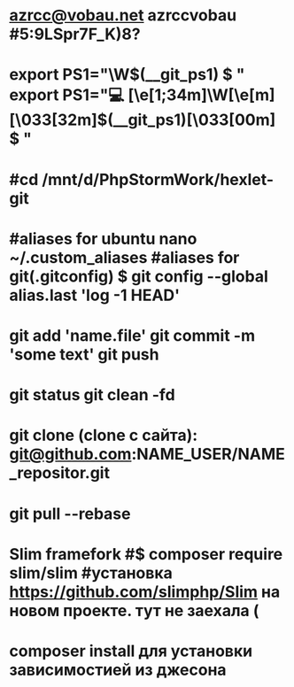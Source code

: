 azrcc@vobau.net
azrccvobau
#5:9LSpr7F_K)8?
=================
export PS1="\W\$(__git_ps1) $ "
export PS1="💻 \[\e[1;34m\]\W\[\e[m\]\[\033[32m\]\$(__git_ps1)\[\033[00m\] $ "
===============
#cd /mnt/d/PhpStormWork/hexlet-git
===============
#aliases for ubuntu nano ~/.custom_aliases
#aliases for git(.gitconfig) $ git config --global alias.last 'log -1 HEAD'
================
git add 'name.file'
git commit -m 'some text'
git push
================
git status
git clean -fd
================
git clone (clone с сайта): git@github.com:NAME_USER/NAME_repositor.git
================
git pull --rebase
================
Slim framefork #$ composer require slim/slim #установка https://github.com/slimphp/Slim
на новом проекте. тут не заехала (
================
composer install для установки зависимостией из джесона
================
